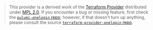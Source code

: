 > This provider is a derived work of the [Terraform Provider](https://github.com/onelogin/terraform-provider-onelogin)
> distributed under [MPL 2.0](https://www.mozilla.org/en-US/MPL/2.0/). If you encounter a bug or missing feature,
> first check the [`pulumi-onelogin` repo](https://github.com/pulumi/pulumi-onelogin/issues); however, if that doesn't turn up anything,
> please consult the source [`terraform-provider-onelogin` repo](https://github.com/onelogin/terraform-provider-onelogin/issues).